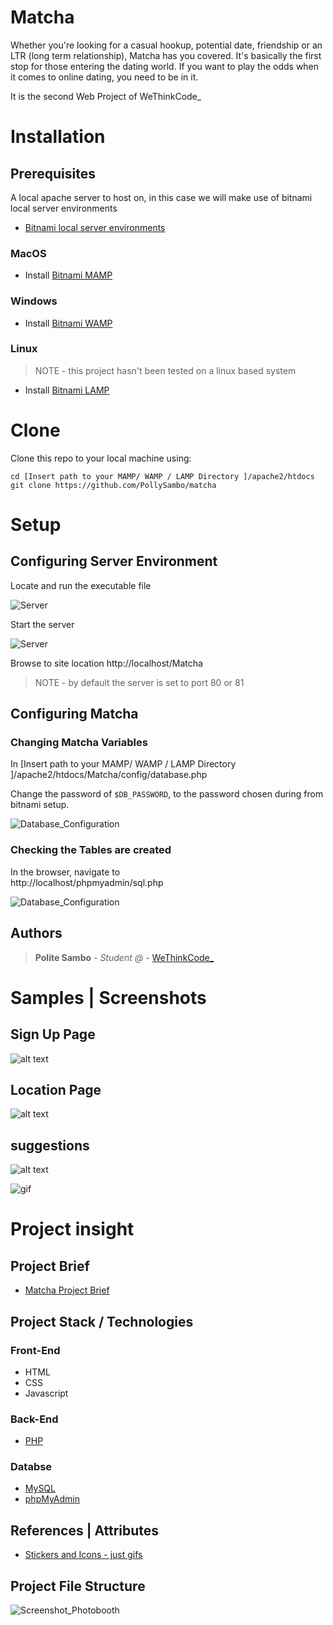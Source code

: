  # Matcha

Whether you're looking for a casual hookup, potential date, friendship or an LTR (long term relationship), Matcha has you covered. It's basically the first stop for those entering the dating world. If you want to play the odds when it comes to online dating, you need to be in it.

It is the second Web Project of WeThinkCode_

# Installation

## Prerequisites

A local apache server to host on, in this case we will make use of bitnami local server environments

   - [Bitnami local server environments](https://bitnami.com/stacks/infrastructure)
   
### MacOS

 - Install [Bitnami MAMP](https://bitnami.com/stack/mamp)

### Windows

 - Install [Bitnami WAMP](https://bitnami.com/stack/wamp)

### Linux

> NOTE - this project hasn't been tested on a linux based system

 - Install [Bitnami LAMP](https://bitnami.com/stack/lamp)


# Clone

Clone this repo to your local machine using:

```
cd [Insert path to your MAMP/ WAMP / LAMP Directory ]/apache2/htdocs
git clone https://github.com/PollySambo/matcha
```

# Setup
## Configuring Server Environment


Locate and run the executable file

![Server](./images/github/MAMPEXE.png)

Start the server

![Server](./images/github/MAMP3.png)

Browse to site location
http://localhost/Matcha
> NOTE - by default the server is set to port 80  or 81 

## Configuring Matcha

### Changing Matcha Variables 

In [Insert path to your MAMP/ WAMP / LAMP Directory ]/apache2/htdocs/Matcha/config/database.php  

Change the password of `$DB_PASSWORD`, to the password chosen during from bitnami setup.

![Database_Configuration](./images/github/setup%20tables.png)

### Checking the Tables are created

In the browser, navigate to  
http://localhost/phpmyadmin/sql.php

![Database_Configuration](./images/github/database.png)

## Authors

  > **Polite Sambo** - *Student @* - [WeThinkCode_](https://github.com/PollySambo)

# Samples | Screenshots

## Sign Up Page

![alt text](images/github/signup.png)

## Location Page

![alt text](images/github/location.png)

## suggestions

![alt text](images/github/suggestions.png)

![gif](images/github/gif.gif)


# Project insight

## Project Brief
- [Matcha Project Brief](./images/github/matcha.en.pdf)


## Project Stack / Technologies
### Front-End
- HTML
- CSS
- Javascript

### Back-End
- [PHP](https://www.php.net/)
  
### Databse
- [MySQL](https://www.mysql.com/)
- [phpMyAdmin](https://www.phpmyadmin.net/)

## References | Attributes  
- [Stickers and Icons - just gifs](https://www.justgags.com)



## Project File Structure
![Screenshot_Photobooth](./images/github/layout.png)